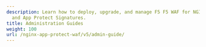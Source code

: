 ```yaml
---
description: Learn how to deploy, upgrade, and manage F5 F5 WAF for NGINX v5
  and App Protect Signatures.
title: Administration Guides
weight: 100
url: /nginx-app-protect-waf/v5/admin-guide/
---
```


